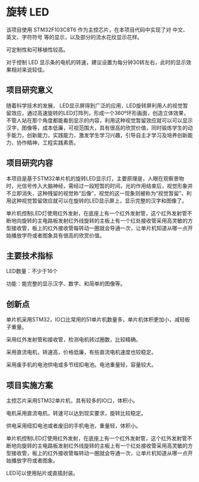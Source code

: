 # 旋转 LED

该项目使用 STM32F103C8T6 作为主控芯片，在本项目代码中实现了对 中文、英文、字符符号 等的显示，以及部分的流水花纹显示花样。

可定制性和可移植性较高。

对于控制 LED 显示条的电机的转速，建议设置为每分钟30转左右，此时的显示效果相对来说较佳。

## 项目研究意义
随着科学技术的发展， LED显示屏得到广泛的应用，LED旋转屏利用人的视觉暂留效应，通过高速旋转的LED灯阵列，形成一个360º环形画面，创造立体效果，不管人站在那个角度都能看到显示的内容，利用这种视觉暂留效应就可以可以显示汉字，图像等，成本低廉，可视范围大，具有很高的欣赏价值，同时锻炼学生的动手能力，创新能力，实践能力，激发学生学习兴趣，引导自主才学习及培养创新能力，协作精神，工程实践素质。

## 项目研究内容
本项目是基于STM32单片机的旋转LED显示灯，主要原理是，人眼在观察景物时，光信号传入大脑神经，需经过一段短暂的时间，光的作用结束后，视觉形象并不立即消失，这种残留的视觉称“后像”，视觉的这一现象则被称为“视觉暂留”，利用这种视觉暂留效应就可以在旋转的LED显示屏上，显示完整的汉字和图像了。

单片机控制LED灯使用红外发射，在底座上有一个红外发射管，这个红外发射管不断地向旋转的主电路板发射红外线旋转的主板上有一个红处接收管采用高灵敏的方型接收管，板上的红外接收管每转动一圈就会导通一次，让单片机知道从哪一点开始播放字符或者图象具有很高的欣赏价值。

## 主要技术指标
LED数量：不少于16个

功能：能完整的显示汉字、数字、和简单的图像等。

## 创新点
单片机采用STM32，IO口比常用的51单片机数量多，单片机体积更加小，减轻板子重量。

采用红外发射管和接收管，检测电机转过圈数，比较精确。

采用直流电机，转速高，价格低廉，有些直流电机速度也较稳定。

采用废手机的电池供电或多节纽扣电池。电池重量轻，容量较大。

## 项目实施方案
主控芯片采用STM32单片机，具有较多的IO口，体积小。

电机采用直流电机，转速可以达到现实要求，旋转比较稳定。

供电采用纽扣电池或者废旧的手机电池，重量轻，体积小。

单片机控制LED灯使用红外发射，在底座上有一个红外发射管，这个红外发射管不断地向旋转的主电路板发射红外线旋转的主板上有一个红处接收管采用高灵敏的方型接收管，板上的红外接收管每转动一圈就会导通一次，让单片机知道从哪一点开始播放字符或者图象。

LED可以使用贴片或直插封装。
